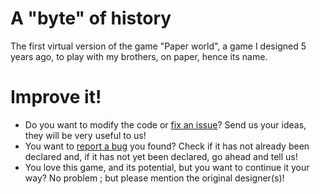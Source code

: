 # A "byte" of history
The first virtual version of the game "Paper world", a game I designed 5 years ago, to play with my brothers, on paper, hence its name.

# Improve it!
- Do you want to modify the code or [fix an issue](https://github.com/WV-Lab/Paper-world/issues)? Send us your ideas, they will be very useful to us!
- You want to [report a bug](https://github.com/WV-Lab/Paper-world/issues) you found? Check if it has not already been declared and, if it has not yet been declared, go ahead and tell us!
- You love this game, and its potential, but you want to continue it your way? No problem ; but please mention the original designer(s)!
